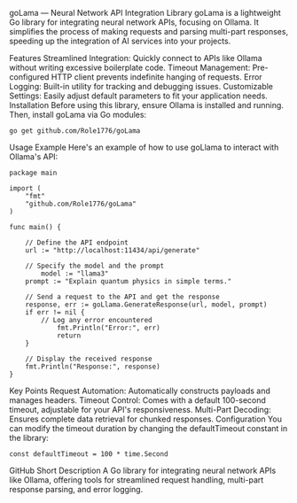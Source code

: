 goLama — Neural Network API Integration Library goLama is a lightweight Go library for integrating neural network APIs, focusing on Ollama. It simplifies the process of making requests and parsing multi-part responses, speeding up the integration of AI services into your projects.

Features Streamlined Integration: Quickly connect to APIs like Ollama without writing excessive boilerplate code. Timeout Management: Pre-configured HTTP client prevents indefinite hanging of requests. Error Logging: Built-in utility for tracking and debugging issues. Customizable Settings: Easily adjust default parameters to fit your application needs. Installation Before using this library, ensure Ollama is installed and running. Then, install goLama via Go modules:

	go get github.com/Role1776/goLama
Usage Example Here's an example of how to use goLlama to interact with Ollama's API:

	package main

	import (
    	"fmt"
    	"github.com/Role1776/goLama"
	)

	func main() {

    	// Define the API endpoint
    	url := "http://localhost:11434/api/generate"

		// Specify the model and the prompt
   			model := "llama3"
    	prompt := "Explain quantum physics in simple terms."

    	// Send a request to the API and get the response
    	response, err := goLlama.GenerateResponse(url, model, prompt)
   		if err != nil {
	   		// Log any error encountered
	    		fmt.Println("Error:", err)
	    		return
    	}

    	// Display the received response
   	 	fmt.Println("Response:", response)
	}
Key Points Request Automation: Automatically constructs payloads and manages headers. Timeout Control: Comes with a default 100-second timeout, adjustable for your API's responsiveness. Multi-Part Decoding: Ensures complete data retrieval for chunked responses. Configuration You can modify the timeout duration by changing the defaultTimeout constant in the library:

	const defaultTimeout = 100 * time.Second
GitHub Short Description A Go library for integrating neural network APIs like Ollama, offering tools for streamlined request handling, multi-part response parsing, and error logging.
